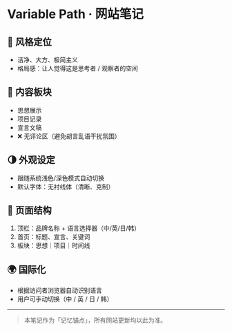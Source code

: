 # Variable Path · 网站笔记

## 🎨 风格定位
- 洁净、大方、极简主义  
- 格局感：让人觉得这是思考者 / 观察者的空间  

## 🧭 内容板块
- 思想展示  
- 项目记录  
- 宣言文稿  
- ❌ 无评论区（避免胡言乱语干扰氛围）

## 🌗 外观设定
- 跟随系统浅色/深色模式自动切换  
- 默认字体：无衬线体（清晰、克制）  

## 📑 页面结构
1. 顶栏：品牌名称 + 语言选择器（中/英/日/韩）  
2. 首页：标题、宣言、关键词  
3. 板块：思想｜项目｜时间线  

## 🌍 国际化
- 根据访问者浏览器自动识别语言  
- 用户可手动切换（中 / 英 / 日 / 韩）

---

> 本笔记作为「记忆锚点」，所有网站更新均以此为准。
